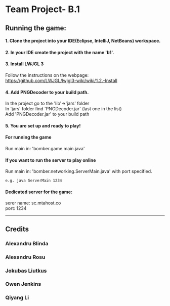 # Team Project- B.1 

## Running the game:

#### 1. Clone the project into your IDE(Eclipse, IntelliJ, NetBeans) workspace.  

#### 2. In your IDE create the project with the name 'b1'.  

#### 3. Install LWJGL 3  
Follow the instructions on the webpage:  
https://github.com/LWJGL/lwjgl3-wiki/wiki/1.2.-Install  

#### 4. Add PNGDecoder to your build path.  
In the project go to the 'lib'->'jars' folder  
In 'jars' folder find 'PNGDecoder.jar' (last one in the list)  
Add 'PNGDecoder.jar' to your build path  

#### 5. You are set up and ready to play!

#### For running the game  
Run main in: 'bomber.game.main.java'  

#### If you want to run the server to play online  
Run main in: 'bomber.networking.ServerMain.java' with port specified.
```
e.g. java ServerMain 1234
```

#### Dedicated server for the game:
serer name: sc.mtahost.co  
port: 1234  

---------------------------------------
## Credits  
### Alexandru Blinda  
### Alexandru Rosu  
### Jokubas Liutkus  
### Owen Jenkins  
### Qiyang Li  
